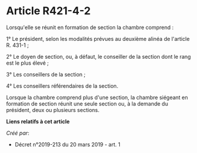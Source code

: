 # Article R421-4-2

Lorsqu'elle se réunit en formation de section la chambre comprend :

1° Le président, selon les modalités prévues au deuxième alinéa de l'article R. 431-1 ;

2° Le doyen de section, ou, à défaut, le conseiller de la section dont le rang est le plus élevé ;

3° Les conseillers de la section ;

4° Les conseillers référendaires de la section.

Lorsque la chambre comprend plus d'une section, la chambre siégeant en formation de section réunit une seule section ou, à la
demande du président, deux ou plusieurs sections.

**Liens relatifs à cet article**

_Créé par_:

  - Décret n°2019-213 du 20 mars 2019 - art. 1
